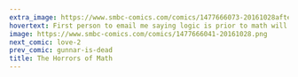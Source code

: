 ```yaml
---
extra_image: https://www.smbc-comics.com/comics/1477666073-20161028after.png
hovertext: First person to email me saying logic is prior to math will... you know... probably get a polite response.
image: https://www.smbc-comics.com/comics/1477666041-20161028.png
next_comic: love-2
prev_comic: gunnar-is-dead
title: The Horrors of Math
---
```



